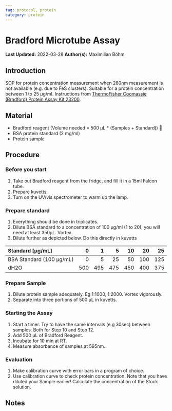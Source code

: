 ```yaml
---
tag: protocol, protein
category: protein
---
```

# Bradford Microtube Assay
**Last Updated:** 2022-03-28
**Author(s):** Maximilian Böhm

## Introduction
SOP for protein concentration measurement when 280nm measurement is not available (e.g. due to FeS clusters). Suitable for a protein concentration between 1 to 25 µg/ml. Instructions from [ThermoFisher Coomassie (Bradford) Protein Assay Kit 23200](https://www.thermofisher.com/order/catalog/product/23200).

## Material
- Bradford reagent (Volume needed = 500 µL * (Samples + Standard)) 🧤
- BSA protein standard (2 mg/ml)
- Protein sample

## Procedure

### Before you start
1. Take out Bradford reagent from the fridge, and fill it in a 15ml Falcon tube. 
3. Prepare kuvetts. 
4. Turn on the UV/vis spectrometer to warm up the lamp.

### Prepare standard
1. Everything should be done in triplicates.
2. Dilute BSA standard to a concentration of 100 µg/ml (1 to 20), you will need at least 350µL. Vortex. 
1. Dilute further as depicted below. Do this directly in kuvetts


| Standard [µg/mL]       | 0 | 1 | 5 | 10 | 20 | 25|
| :------------- |-------------:| -----:| -----:|-----:| -----:| -----:| 
| BSA Standard (100 µg/mL)    | 0 | 5 | 25 | 50 | 100 | 125 |
| dH2O     | 500| 495 | 475 | 450 | 400 | 375|   

### Prepare Sample
1. Dilute protein sample adequately. Eg 1:1000, 1:2000. Vortex vigorously.
2. Separate into three portions of 500 µL in kuvetts.

### Starting the Assay
1. Start a timer. Try to have the same intervals (e.g 30sec) between samples. Both for Step 10 and Step 12.
2. Add 500 µL of Bradford Reagent.
3. Incubate for 10 min at RT.
4. Measure absorbance of samples at 595nm. 

### Evaluation
1. Make calibration curve with error bars in a program of choice.
2. Use calibration curve to check protein concentration. Note that you have diluted your Sample earlier! Calculate the concentration of the Stock solution.

## Notes